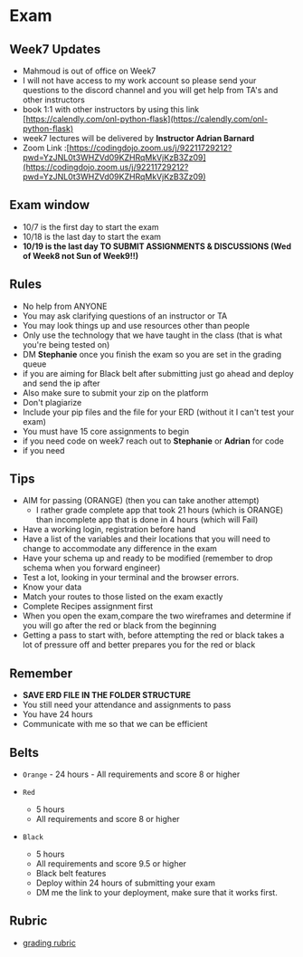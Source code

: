# Exam

## Week7 Updates

- Mahmoud is out of office on Week7
- I will not have access to my work account so please send your questions to the discord channel and you will get help from TA's and other instructors
- book 1:1 with other instructors by using this link [https://calendly.com/onl-python-flask](https://calendly.com/onl-python-flask)
- week7 lectures will be delivered by **Instructor Adrian Barnard**
- Zoom Link :[https://codingdojo.zoom.us/j/92211729212?pwd=YzJNL0t3WHZVd09KZHRqMkVjKzB3Zz09](https://codingdojo.zoom.us/j/92211729212?pwd=YzJNL0t3WHZVd09KZHRqMkVjKzB3Zz09)

## Exam window

- 10/7 is the first day to start the exam
- 10/18 is the last day to start the exam
- **10/19 is the last day TO SUBMIT ASSIGNMENTS & DISCUSSIONS (Wed of Week8 not Sun of Week9!!)**

## Rules

- No help from ANYONE
- You may ask clarifying questions of an instructor or TA
- You may look things up and use resources other than people
- Only use the technology that we have taught in the class (that is what you're being tested on)
- DM **Stephanie** once you finish the exam so you are set in the grading queue
- if you are aiming for Black belt after submitting just go ahead and deploy and send the ip after
- Also make sure to submit your zip on the platform
- Don't plagiarize
- Include your pip files and the file for your ERD (without it I can't test your exam)
- You must have 15 core assignments to begin
- if you need code on week7 reach out to **Stephanie** or **Adrian** for code
- if you need

## Tips

- AIM for passing (ORANGE) (then you can take another attempt)
  - I rather grade complete app that took 21 hours (which is ORANGE) than incomplete app that is done in 4 hours (which will Fail)
- Have a working login, registration before hand
- Have a list of the variables and their locations that you will need to change to accommodate any difference in the exam
- Have your schema up and ready to be modified (remember to drop schema when you forward engineer)
- Test a lot, looking in your terminal and the browser errors.
- Know your data
- Match your routes to those listed on the exam exactly
- Complete Recipes assignment first
- When you open the exam,compare the two wireframes and determine if you will go after the red or black from the beginning
- Getting a pass to start with, before attempting the red or black takes a lot of pressure off and better prepares you for the red or black

## Remember

- **SAVE ERD FILE IN THE FOLDER STRUCTURE**
- You still need your attendance and assignments to pass
- You have 24 hours
- Communicate with me so that we can be efficient

## Belts

- `Orange` - 24 hours - All requirements and score 8 or higher

- `Red`
  - 5 hours
  - All requirements and score 8 or higher
- `Black`
  - 5 hours
  - All requirements and score 9.5 or higher
  - Black belt features
  - Deploy within 24 hours of submitting your exam
  - DM me the link to your deployment, make sure that it works first.

## Rubric

- [grading rubric](https://login.codingdojo.com/m/506/12466/87453)
